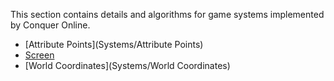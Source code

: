 This section contains details and algorithms for game systems implemented by Conquer Online.

* [Attribute Points](Systems/Attribute Points)
* [Screen](Systems/Screen)
* [World Coordinates](Systems/World Coordinates)